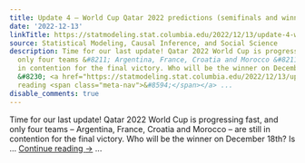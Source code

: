 ```yaml
---
title: Update 4 – World Cup Qatar 2022 predictions (semifinals and winning probabilities)
date: '2022-12-13'
linkTitle: https://statmodeling.stat.columbia.edu/2022/12/13/update-4-world-cup-qatar-2022-predictions-semifinals-and-winning-probbailities/
source: Statistical Modeling, Causal Inference, and Social Science
description: Time for our last update! Qatar 2022 World Cup is progressing fast, and
  only four teams &#8211; Argentina, France, Croatia and Morocco &#8211; are still
  in contention for the final victory. Who will be the winner on December 18th? Is
  &#8230; <a href="https://statmodeling.stat.columbia.edu/2022/12/13/update-4-world-cup-qatar-2022-predictions-semifinals-and-winning-probbailities/">Continue
  reading <span class="meta-nav">&#8594;</span></a> ...
disable_comments: true
---
```

Time for our last update! Qatar 2022 World Cup is progressing fast, and only four teams &#8211; Argentina, France, Croatia and Morocco &#8211; are still in contention for the final victory. Who will be the winner on December 18th? Is &#8230; <a href="https://statmodeling.stat.columbia.edu/2022/12/13/update-4-world-cup-qatar-2022-predictions-semifinals-and-winning-probbailities/">Continue reading <span class="meta-nav">&#8594;</span></a> ...